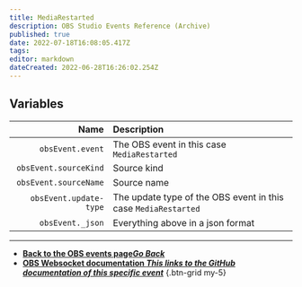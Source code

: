 ```yaml
---
title: MediaRestarted
description: OBS Studio Events Reference (Archive)
published: true
date: 2022-07-18T16:08:05.417Z
tags: 
editor: markdown
dateCreated: 2022-06-28T16:26:02.254Z
---
```


## Variables

Name | Description
----:|:------------
`obsEvent.event` | The OBS event in this case `MediaRestarted`
`obsEvent.sourceKind` | Source kind
`obsEvent.sourceName` | Source name
`obsEvent.update-type` | The update type of the OBS event in this case `MediaRestarted`
`obsEvent._json` | Everything above in a json format

---

- [<i class="mdi mdi-chevron-left"></i>**Back to the OBS events page*Go Back***](/en/Broadcasters/OBS/Archive/Events)
- [<i class="mdi mdi-github"></i> **OBS Websocket documentation *This links to the GitHub documentation of this specific event***](https://github.com/obsproject/obs-websocket/blob/4.x-current/docs/generated/protocol.md#mediarestarted)
{.btn-grid my-5}

